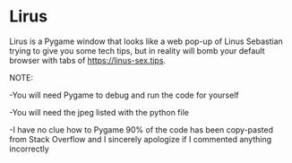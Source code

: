 # Lirus
Lirus is a Pygame window that looks like a web pop-up of Linus Sebastian trying to give you some tech tips, but in reality will bomb your default browser with tabs of https://linus-sex.tips.

NOTE:

-You will need Pygame to debug and run the code for yourself

-You will need the jpeg listed with the python file

-I have no clue how to Pygame 90% of the code has been copy-pasted from Stack Overflow and I sincerely apologize if I commented anything incorrectly
